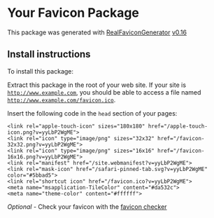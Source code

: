 # Your Favicon Package

This package was generated with [RealFaviconGenerator](https://realfavicongenerator.net/) [v0.16](https://realfavicongenerator.net/change_log#v0.16)

## Install instructions

To install this package:

Extract this package in the root of your web site. If your site is <code>http://www.example.com</code>, you should be able to access a file named <code>http://www.example.com/favicon.ico</code>.

Insert the following code in the `head` section of your pages:

    <link rel="apple-touch-icon" sizes="180x180" href="/apple-touch-icon.png?v=yyLbP2WgME">
    <link rel="icon" type="image/png" sizes="32x32" href="/favicon-32x32.png?v=yyLbP2WgME">
    <link rel="icon" type="image/png" sizes="16x16" href="/favicon-16x16.png?v=yyLbP2WgME">
    <link rel="manifest" href="/site.webmanifest?v=yyLbP2WgME">
    <link rel="mask-icon" href="/safari-pinned-tab.svg?v=yyLbP2WgME" color="#5bbad5">
    <link rel="shortcut icon" href="/favicon.ico?v=yyLbP2WgME">
    <meta name="msapplication-TileColor" content="#da532c">
    <meta name="theme-color" content="#ffffff">

*Optional* - Check your favicon with the [favicon checker](https://realfavicongenerator.net/favicon_checker)